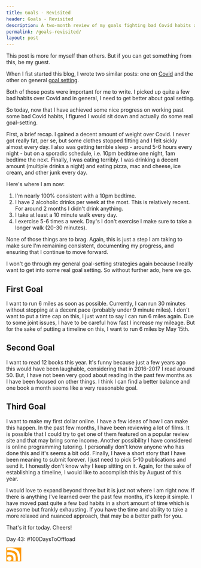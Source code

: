 ```yaml
---
title: Goals - Revisited
header: Goals - Revisited
description: A two-month review of my goals fighting bad Covid habits and other stuff
permalink: /goals-revisited/
layout: post
---
```


This post is more for myself than others. But if you can get something from this, be my guest.

When I fist started this blog, I wrote two similar posts: one on [Covid](https://rmooreblog.netlify.app/covid/) and the other on general [goal setting](https://rmooreblog.netlify.app/goals/).

Both of those posts were important for me to write. I picked up quite a few bad habits over Covid and in general, I need to get better about goal setting.

So today, now that I have achieved some nice progress on working past some bad Covid habits, I figured I would sit down and actually do some real goal-setting.

First, a brief recap. I gained a decent amount of weight over Covid. I never got really fat, per se, but some clothes stopped fitting and I felt sickly almost every day. I also was getting terrible sleep - around 5-6 hours every night - but on a sporadic schedule, i.e. 10pm bedtime one night, 1am bedtime the next. Finally, I was eating terribly. I was drinking a decent amount (multiple drinks a night) and eating pizza, mac and cheese, ice cream, and other junk every day.

Here's where I am now:

1. I'm nearly 100% consistent with a 10pm bedtime.
2. I have 2 alcoholic drinks per week at the most. This is relatively recent. For around 2 months I didn't drink anything.
3. I take at least a 10 minute walk every day.
4. I exercise 5-6 times a week. Day's I don't exercise I make sure to take a longer walk (20-30 minutes).

None of those things are to brag. Again, this is just a step I am taking to make sure I'm remaining consistent, documenting my progress, and ensuring that I continue to move forward.

I won't go through my general goal-setting strategies again because I really want to get into some real goal setting. So without further ado, here we go.

## First Goal

I want to run 6 miles as soon as possible. Currently, I can run 30 minutes without stopping at a decent pace (probably under 9 minute miles). I don't want to put a time cap on this, I just want to say I can run 6 miles again. Due to some joint issues, I have to be careful how fast I increase my mileage. But for the sake of putting a timeline on this, I want to run 6 miles by May 15th.

## Second Goal

I want to read 12 books this year. It's funny because just a few years ago this would have been laughable, considering that in 2016-2017 I read around 50. But, I have not been very good about reading in the past few months as I have been focused on other things. I think I can find a better balance and one book a month seems like a very reasonable goal.

## Third Goal

I want to make my first dollar online. I have a few ideas of how I can make this happen. In the past few months, I have been reviewing a lot of films. It is possible that I could try to get one of them featured on a popular review site and that may bring some income. Another possibility I have considered is online programming tutoring. I personally don't know anyone who has done this and it's seems a bit odd. Finally, I have a short story that I have been meaning to submit forever. I just need to pick 5-10 publications and send it. I honestly don't know why I keep sitting on it. Again, for the sake of establishing a timeline, I would like to accomplish this by August of this year.


I would love to expand beyond three but it is just not where I am right now. If there is anything I've learned over the past few months, it's keep it simple. I have moved past quite a few bad habits in a short amount of time which is awesome but frankly exhausting. If you have the time and ability to take a more relaxed and nuanced approach, that may be a better path for you.

That's it for today. Cheers!

Day 43: #100DaysToOffload

<a href="https://rmooreblog.netlify.app/feed.xml"><img src="/assets/images/rss_feed.jpg" style="opacity:1;" width="40"/></a>
